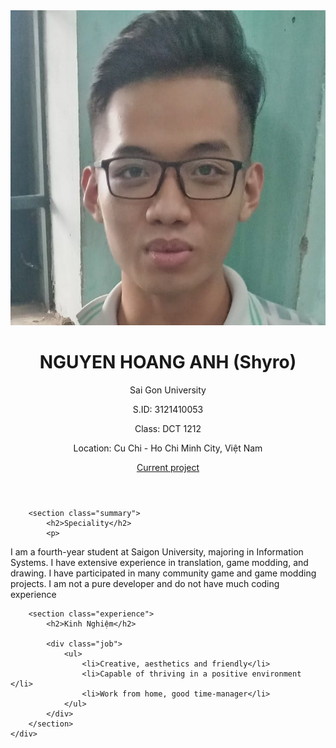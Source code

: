 <html lang="en">
<head>
    <meta charset="UTF-8">
    <meta name="viewport" content="width=device-width, initial-scale=1.0">
    <meta http-equiv="X-UA-Compatible" content="ie=edge">
    <title>Nguyễn Châu Toàn Hữu Phúc - CV</title>
    <link rel="stylesheet" href="styles.css">
</head>
<body>
    <div class="container">
        <header>
            <div class="header-content">
                <div class="profile-image">
                    <img src="avatar.jpg" alt="Profile Picture ">
                </div>
                <div class="header-text">
                    <h1>NGUYEN HOANG ANH (Shyro)</h1>
                    <p>Sai Gon University</p>
                    <p>S.ID: 3121410053</p>
                    <p>Class: DCT 1212</p>
                    <div class="contact-info">
                        <p>Location: Cu Chi - Ho Chi Minh City, Việt Nam</p>
                        <p>  
                            <a href="https://ayashion.github.io/Web1/" target="_blank">Current project</a>
                        </p>
                    </div>
                </div>
            </div>
        </header>

        <section class="summary">
            <h2>Speciality</h2>
            <p>
I am a fourth-year student at Saigon University, majoring in Information Systems. I have extensive experience in translation, game modding, and drawing. I have participated in many community game and game modding projects. I am not a pure developer and do not have much coding experience
            </p>
        </section>

        <section class="experience">
            <h2>Kinh Nghiệm</h2>

            <div class="job">
                <ul>
                    <li>Creative, aesthetics and friendly</li>
                    <li>Capable of thriving in a positive environment </li>
                    <li>Work from home, good time-manager</li>
                </ul>
            </div>        
        </section>
    </div>
</body>
</html>
